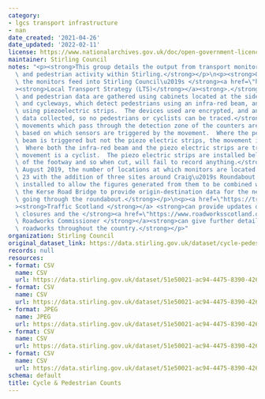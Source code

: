```yaml
---
category:
- lgcs transport infrastructure
- nan
date_created: '2021-04-26'
date_updated: '2022-02-11'
license: https://www.nationalarchives.gov.uk/doc/open-government-licence/version/3/
maintainer: Stirling Council
notes: "<p><strong>This group details the output from transport monitoring of cyclist\
  \ and pedestrian activity within Stirling.</strong></p>\n<p><strong>Outputs from\
  \ the monitors feed into Stirling Council\u2019s </strong><a href=\"https://www.stirling.gov.uk/roads-transport-streets/environment-friendly-transport/local-transport-strategy-documents/\"\
  ><strong>Local Transport Strategy (LTS)</strong></a><strong>.</strong></p>\n<p><strong>Cycle\
  \ and pedestrian data are gathered using cabinets located at the side of footways\
  \ and cycleways, which detect pedestrians using an infra-red beam, and cyclists\
  \ using piezoelectric strips.  The devices used are encrypted, and anonymise any\
  \ data collected, so no pedestrians or cyclists can be traced.</strong></p>\n<p><strong>The\
  \ movements which pass through the detection zone of the counters are classified\
  \ based on which sensors are triggered by the movement.  Where the pedestrian infra-red\
  \ beam is triggered but not the piezo electric strips, the movement is a pedestrian.\
  \  Where both the infra-red beam and the piezo electric strips are triggered, the\
  \ movement is a cyclist.  The piezo electric strips are installed below the surface\
  \ of the footway and so when cut, will fail to record anything.</strong></p>\n<p><strong>In\
  \ August 2019, the number of locations at which monitors are located increased to\
  \ 23 with the addition of three sites around Craig\u2019s Roundabout. These were\
  \ installed to allow the figures generated from them to be combined with those from\
  \ the Kerse Road Bridge to provide origin-destination data for the network of pathways\
  \ going through the roundabout.</strong></p>\n<p><a href=\"https://trafficscotland.org/\"\
  ><strong>Traffic Scotland </strong></a> <strong>can provide updates on any road\
  \ closures and the </strong><a href=\"https://www.roadworksscotland.org/\"><strong>Scottish\
  \ Roadworks Commissioner </strong></a><strong>can give further details on any planned\
  \ roadworks throughout the country.</strong></p>"
organization: Stirling Council
original_dataset_link: https://data.stirling.gov.uk/dataset/cycle-pedestrian-counts
records: null
resources:
- format: CSV
  name: CSV
  url: https://data.stirling.gov.uk/dataset/51e50021-ac94-4475-8390-4261bc540665/resource/c3ed863f-4e5e-4ba2-b062-204d843737c0/download/20210803-cycle-pedestrian-counts-jan-2020-to-dec-2020-.csv
- format: CSV
  name: CSV
  url: https://data.stirling.gov.uk/dataset/51e50021-ac94-4475-8390-4261bc540665/resource/0ab8ea65-2634-405c-8a40-a092973e7429/download/20220211-cycle-pedestrian-counts-jan-2021-to-dec-2021.csv
- format: JPEG
  name: JPEG
  url: https://data.stirling.gov.uk/dataset/51e50021-ac94-4475-8390-4261bc540665/resource/b2839a83-e188-4c5e-8983-3be63039cd85/download/20210526-craigs-roundabout-map.jpg
- format: CSV
  name: CSV
  url: https://data.stirling.gov.uk/dataset/51e50021-ac94-4475-8390-4261bc540665/resource/a1a50572-c035-41f4-8d86-f9f0c0ce1d13/download/20220211-monitoring-locations-summary-counts-for-2020.csv
- format: CSV
  name: CSV
  url: https://data.stirling.gov.uk/dataset/51e50021-ac94-4475-8390-4261bc540665/resource/35c5bdd9-1dcd-4294-aa5b-c38026537b38/download/20220211-monitoring-locations-summary-counts-for-2021.csv
schema: default
title: Cycle & Pedestrian Counts
---
```

